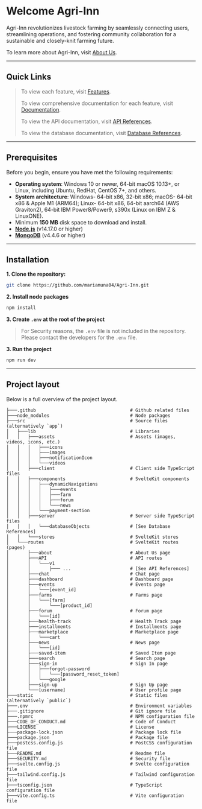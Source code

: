 # Welcome Agri-Inn

Agri-Inn revolutionizes livestock farming by seamlessly connecting users, streamlining operations, and fostering community collaboration for a sustainable and closely-knit farming future.


To learn more about Agri-Inn, visit [About Us](about.md).

---

## Quick Links
> To view each feature, visit [Features](features.md).
> 
> To view comprehensive documentation for each feature, visit [Documentation](./docs.md).
> 
> To view the API documentation, visit [API References](api.md).
> 
> To view the database documentation, visit [Database References](database.md).

--- 

## Prerequisites

Before you begin, ensure you have met the following requirements:

- **Operating system**: Windows 10 or newer, 64-bit macOS 10.13+, or Linux, including Ubuntu, RedHat, CentOS 7+, and others.
- **System architecture**: Windows- 64-bit x86, 32-bit x86; macOS- 64-bit x86 & Apple M1 (ARM64); Linux- 64-bit x86, 64-bit aarch64 (AWS Graviton2), 64-bit IBM Power8/Power9, s390x (Linux on IBM Z & LinuxONE).
- Minimum **150 MB** disk space to download and install.
- **[Node.js](https://nodejs.org/en/)** (v14.17.0 or higher)
- **[MongoDB](https://www.mongodb.com/)** (v4.4.6 or higher)

--- 

## Installation

**1. Clone the repository:**

```bash
git clone https://github.com/mariamuna04/Agri-Inn.git
```

**2. Install node packages**

```bash
npm install
```

**3. Create `.env` at the root of the project**
> For Security reasons, the `.env` file is not included in the repository. Please contact the developers for the `.env` file.

**3. Run the project**

```bash
npm run dev
```

---

## Project layout

Below is a full overview of the project layout.

    ├───.github                                   # Github related files
    ├───node_modules                              # Node packages
    ├───src                                       # Source files (alternatively `app`)
    │   ├───lib                                   # Libraries
    │   │   ├───assets                            # Assets (images, videos, icons, etc.)
    │   │   │   ├───icons                         
    │   │   │   ├───images                        
    │   │   │   ├───notificationIcon              
    │   │   │   └───videos                        
    │   │   ├───client                            # Client side TypeScript files
    │   │   ├───components                        # SvelteKit components
    │   │   │   ├───dynamicNavigations            
    │   │   │   │   ├───events
    │   │   │   │   ├───farm
    │   │   │   │   ├───forum
    │   │   │   │   └───news
    │   │   │   └───payment-section
    │   │   ├───server                            # Server side TypeScript files
    │   │   │   └───databaseObjects               # [See Database References]
    │   │   └───stores                            # SvelteKit stores
    │   └───routes                                # SvelteKit routes (pages)
    │       ├───about                             # About Us page
    │       ├───API                               # API routes
    │       │   └───v1
    │       │       ├─── ...                      # [See API References]
    │       ├───chat                              # Chat page
    │       ├───dashboard                         # Dashboard page
    │       ├───events                            # Events page
    │       │   └───[event_id]
    │       ├───farms                             # Farms page                               
    │       │   └───[farm]
    │       │       └───[product_id]
    │       ├───forum                             # Forum page
    │       │   └───[id]
    │       ├───health-track                      # Health Track page
    │       ├───installments                      # Installments page
    │       ├───marketplace                       # Marketplace page
    │       │   └───cart    
    │       ├───news                              # News page
    │       │   └───[id]
    │       ├───saved-item                        # Saved Item page
    │       ├───search                            # Search page
    │       ├───sign-in                           # Sign In page
    │       │   ├───forgot-password
    │       │   │   └───[password_reset_token]
    │       │   └───google  
    │       ├───sign-up                           # Sign Up page
    │       └───[username]                        # User profile page
    ├───static                                    # Static files (alternatively `public`)
    ├───.env                                      # Environment variables
    ├───.gitignore                                # Git ignore file
    ├───.npmrc                                    # NPM configuration file
    ├───CODE_OF_CONDUCT.md                        # Code of Conduct
    ├───LICENSE                                   # License
    ├───package-lock.json                         # Package lock file     
    ├───package.json                              # Package file
    ├───postcss.config.js                         # PostCSS configuration file             
    ├───README.md                                 # Readme file
    ├───SECURITY.md                               # Security file
    ├───svelte.config.js                          # Svelte configuration file
    ├───tailwind.config.js                        # Tailwind configuration file
    ├───tsconfig.json                             # TypeScript configuration file
    ├───vite.config.ts                            # Vite configuration file